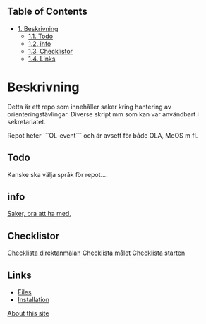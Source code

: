 <div id="table-of-contents">
<h2>Table of Contents</h2>
<div id="text-table-of-contents">
<ul>
<li><a href="#orga46ab75">1. Beskrivning</a>
<ul>
<li><a href="#org797a9b6">1.1. Todo</a></li>
<li><a href="#org285069a">1.2. info</a></li>
<li><a href="#org6357943">1.3. Checklistor</a></li>
<li><a href="#org14cf8cc">1.4. Links</a></li>
</ul>
</li>
</ul>
</div>
</div>
<div class="OPTIONS">

</div>


<a id="orga46ab75"></a>

# Beskrivning

Detta är ett repo som innehåller saker kring hantering av orienteringstävlingar. Diverse skript mm som kan var användbart i sekretariatet.

Repot heter \`\`\`OL-event\`\`\` och är avsett för både OLA, MeOS m fl.


<a id="org797a9b6"></a>

## Todo

Kanske ska välja språk för repot&#x2026;.


<a id="org285069a"></a>

## info

[Saker, bra att ha med.](./saker.md)


<a id="org6357943"></a>

## Checklistor

[Checklista direktanmälan](./checklist-direkt.md)
[Checklista målet](./checklist-mal.md)
[Checklista starten](./checklista-start.md)


<a id="org14cf8cc"></a>

## Links

-   [Files](https://github.com/sdaaish/OL-event/)
-   [Installation](https://github.com/sdaaish/OL-event/blob/master/INSTALL.md)

[About this site](./about.md)

